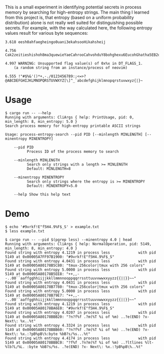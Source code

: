 This is a small experiment in identifying potential secrets in process memory by searching for high-entropy strings.
The main thing I learned from this project is, that entropy (based on a uniform probability distribution) alone is not really well suited for distinguishing possible secrets.
For example, with the way calculated here, the following entropy values result for various byte sequences:

    3.618 eesh0ahfaegheingo0uani3ekahsooHikahsheij

    4.756 Cak2zeitieshishoh8ma3quewieYaeCahrooCahvohduY8bohghexu6EucohGhatha5EB2ohwaeghainee5ieYie6Igohtheebohkue9Jieshuisovee3zai1eghiekahcijeigaiRieQu5iegie2meireigahBahghoo5euF0je2Ahf1di1vaefu6Aesh0al9yi7OoceiC9ahHa8aeR3naeph0Xitohs9VieJoreimohbuixeeka7ohMaegae0shoh9Shah4eufey2woofeyo3Choqueicieha9Ee5ohghoom7Uozahquah8Baiy5ahmie3res1cee2azur9eeNoo9Jeigeev0wapharoo5Phai3Lotee3Ao4AXooshae8memaip9euB3aiz5iu

    4.997 WARNING: Unsupported flag value(s) of 0x%x in DT_FLAGS_1.
        (a random string from an instance/process of neovim)

    6.555 !"#$%&'()*+,-./0123456789:;<=>?@ABCDEFGHIJKLMNOPQRSTUVWXYZ[\]^_`abcdefghijklmnopqrstuvwxyz{|}~

# Usage

```
$ cargo run -- --help
Running with arguments: CliArgs { help: PrintUsage, pid: 0, min_length: 8, min_entropy: 5.0 }
Search process memory for high-entropy printable ASCII strings

Usage: process-entropy-search --pid PID [--minlength MINLENGTH] [--minentropy MINENTROPY]

    --pid PID
          Process ID of the process memory to search

    --minlength MINLENGTH
          Search only strings with a length >= MINLENGTH
          Default: MINLENGTH=8

    --minentropy MINENTROPY
          Search only strings where the entropy is >= MINENTROPY
          Default: MINENTROPY=5.0

    --help Show this help text
```

# Demo

```
$ echo '#9vrkf!E"f5H4.9%F$_S' > example.txt
$ less example.txt

$ cargo run -- --pid $(pgrep less) --minentropy 4.0 | head
Running with arguments: CliArgs { help: NormalOperation, pid: 5149, min_length: 8, min_entropy: 4.0 }
Found string with entropy 4.1219 in process less             with pid    5149 at 0x00005A7FF97B1900: "#9vrkf!E"f5H4.9%F$_S"
Found string with entropy 4.0431 in process less             with pid    5149 at 0x00005A80178B5C80: "tmux-256color|tmux with 256 colors"
Found string with entropy 5.0000 in process less             with pid    5149 at 0x00005A80178B5EE8: "++,,--..00``aaffgghhiijjkkllmmnnooppqqrrssttuuvvwwxxyyzz{{||}}~~"
Found string with entropy 4.0431 in process less             with pid    5149 at 0x00005A80178B7780: "tmux-256color|tmux with 256 colors"
Found string with entropy 5.0000 in process less             with pid    5149 at 0x00005A80178B79E7: "++,,--..00``aaffgghhiijjkkllmmnnooppqqrrssttuuvvwwxxyyzz{{||}}~~"
Found string with entropy 4.1219 in process less             with pid    5149 at 0x00005A80178BA6E0: "#9vrkf!E"f5H4.9%F$_S"
Found string with entropy 4.0207 in process less             with pid    5149 at 0x00005A80178BBB20: "?n?f%f .?m(%T %i of %m) ..?e(END) ?x- Next\: %x..%t"
Found string with entropy 4.3324 in process less             with pid    5149 at 0x00005A80178BBB60: "?n?f%f .?m(%T %i of %m) ..?e(END) ?x- Next\: %x.:?pB%pB\%:byte %bB?s/%s...%t"
Found string with entropy 4.4174 in process less             with pid    5149 at 0x00005A80178BBBC0: "?f%f .?n?m(%T %i of %m) ..?ltlines %lt-%lb?L/%L. :byte %bB?s/%s. .?e(END) ?x- Next\: %x.:?pB%pB\%..%t"
```
